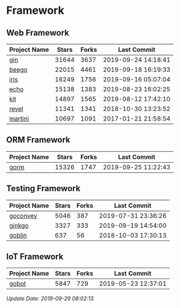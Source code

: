 # Framework

## Web Framework

| Project Name | Stars | Forks | Last Commit |
| ------------ | ----- | ----- | ----------- |
| [gin](https://github.com/gin-gonic/gin) | 31644 | 3637 | 2019-09-24 14:18:41 |
| [beego](https://github.com/astaxie/beego) | 22015 | 4461 | 2019-09-18 16:19:33 |
| [iris](https://github.com/kataras/iris) | 16249 | 1756 | 2019-09-16 05:07:04 |
| [echo](https://github.com/labstack/echo) | 15138 | 1383 | 2019-08-23 16:02:25 |
| [kit](https://github.com/go-kit/kit) | 14897 | 1565 | 2019-08-12 17:42:10 |
| [revel](https://github.com/revel/revel) | 11341 | 1341 | 2018-10-30 13:23:52 |
| [martini](https://github.com/go-martini/martini) | 10697 | 1091 | 2017-01-21 21:58:54 |

## ORM Framework

| Project Name | Stars | Forks | Last Commit |
| ------------ | ----- | ----- | ----------- |
| [gorm](https://github.com/jinzhu/gorm) | 15326 | 1747 | 2019-09-25 11:22:43 |

## Testing Framework

| Project Name | Stars | Forks | Last Commit |
| ------------ | ----- | ----- | ----------- |
| [goconvey](https://github.com/smartystreets/goconvey) | 5046 | 387 | 2019-07-31 23:36:26 |
| [ginkgo](https://github.com/onsi/ginkgo) | 3327 | 333 | 2019-09-19 14:54:00 |
| [goblin](https://github.com/franela/goblin) | 637 | 56 | 2018-10-03 17:30:13 |

## IoT Framework

| Project Name | Stars | Forks | Last Commit |
| ------------ | ----- | ----- | ----------- |
| [gobot](https://github.com/hybridgroup/gobot) | 5847 | 729 | 2019-05-23 12:37:01 |

*Update Date: 2019-09-29 08:02:13*